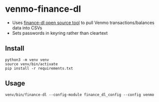 # venmo-finance-dl

* Uses [finance-dl open source tool](https://github.com/jbms/finance-dl) to pull Venmo transactions/balances data into CSVs
* Sets passwords in keyring rather than cleartext

## Install

```
python3 -m venv venv
source venv/bin/activate
pip install -r requirements.txt
```

## Usage

```
venv/bin/finance-dl --config-module finance_dl_config --config venmo
```